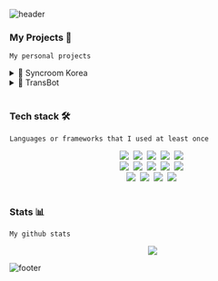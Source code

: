![header](https://capsule-render.vercel.app/api?type=waving&text=Kwon%20%20Soonho&animation=fadeIn&desc=Hi!%20I'm%20a%20student%20and%20a%20developer%20who%20likes%20learning!&descAlignY=80&descSize=16&descAlign=53)

### My Projects 📂
```
My personal projects
```
<details>
  <summary>🎼 Syncroom Korea</summary>
  
> 
> *Extended web interface for Korean syncroom users*<br/>
> * v1 (current) <br/>
> [source](https://github.com/syncroomkr/syncroomkr.github.io)&nbsp;&nbsp;&nbsp;[service](https://syncroom.kr)
> * Mobile prototype(JazzBangIt) <br/>
> [source](https://github.com/snowsuno/jazzbangit)&nbsp;&nbsp;&nbsp;[service](https://jazzbangit.netlify.app)
> * v2 (on development) <br/>
> [source](https://github.com/snowsuno/syncroom-connect)
>
> <img src="https://img.shields.io/badge/React-6a707a?style=flat-square&logo=React&logoColor=white&labelColor=61DAFB"/></a>
> <img src="https://img.shields.io/badge/Next.js-6a707a?style=flat-square&logo=Next.js&logoColor=white&labelColor=000000"/></a>
</details>


<details>
  <summary>💬 TransBot</summary>

> *KakaoTalk korean-english translation chatbot for international students in KSA* <br/>
> &nbsp;[source](https://github.com/ksaidev/transbot)
> 
> <img src="https://img.shields.io/badge/Python-6a707a?style=flat-square&logo=Python&logoColor=white&labelColor=3766AB"/></a>
</details>

<br/>

### Tech stack 🛠
```
Languages or frameworks that I used at least once
```
<div align="center">
  <img src="https://img.shields.io/badge/Python-6a707a?style=for-the-badge&logo=Python&logoColor=white&labelColor=3766AB"/></a>&nbsp 
  <img src="https://img.shields.io/badge/Javascript-6a707a?style=for-the-badge&logo=Javascript&logoColor=white&labelColor=F7DF1E"/></a>&nbsp 
  <img src="https://img.shields.io/badge/Typescript-6a707a?style=for-the-badge&logo=Typescript&logoColor=white&labelColor=3178C6"/></a>&nbsp 
  <img src="https://img.shields.io/badge/HTML5-6a707a?style=for-the-badge&logo=HTML5&logoColor=white&labelColor=E34F26"/></a>&nbsp 
  <img src="https://img.shields.io/badge/CSS3-6a707a?style=for-the-badge&logo=CSS3&logoColor=white&labelColor=1572B6"/></a>&nbsp 
  <br/>
  <img src="https://img.shields.io/badge/FastAPI-6a707a?style=for-the-badge&logo=FastAPI&logoColor=white&labelColor=009688"/></a>&nbsp 
  <img src="https://img.shields.io/badge/Node.js-6a707a?style=for-the-badge&logo=Node.js&logoColor=white&labelColor=339933"/></a>&nbsp 
  <img src="https://img.shields.io/badge/React-6a707a?style=for-the-badge&logo=React&logoColor=white&labelColor=61DAFB"/></a>&nbsp 
  <img src="https://img.shields.io/badge/Next.js-6a707a?style=for-the-badge&logo=Next.js&logoColor=white&labelColor=000000"/></a>&nbsp 
  <img src="https://img.shields.io/badge/React_Native-6a707a?style=for-the-badge&logo=React&logoColor=white&labelColor=61DAFB"/></a>&nbsp
  <br/>
  <img src="https://img.shields.io/badge/NestJS-6a707a?style=for-the-badge&logo=NestJS&logoColor=white&labelColor=E0234E"/></a>&nbsp 
  <img src="https://img.shields.io/badge/Django-6a707a?style=for-the-badge&logo=Django&logoColor=white&labelColor=092E20"/></a>&nbsp 
  <img src="https://img.shields.io/badge/Redux-6a707a?style=for-the-badge&logo=Redux&logoColor=white&labelColor=764ABC"/></a>&nbsp 
  <img src="https://img.shields.io/badge/Flutter-6a707a?style=for-the-badge&logo=Flutter&logoColor=white&labelColor=02569B"/></a>&nbsp 
</div>

<br/>

### Stats 📊
```
My github stats
```
<div align="center">
  <img src="https://github-readme-stats.vercel.app/api?username=snowsuno&count_private=true&show_icons=true"/>
</div>
  
![footer](https://capsule-render.vercel.app/api?section=footer&type=waving)
